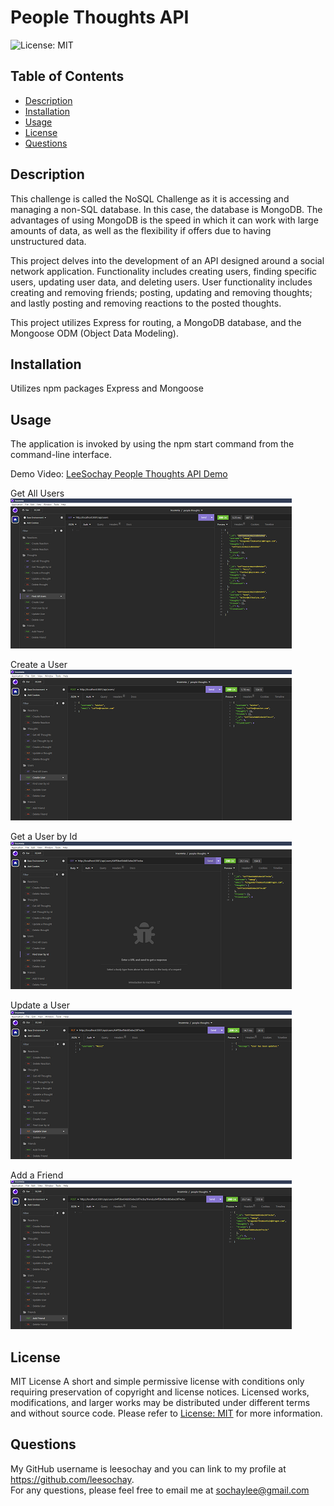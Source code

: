 # People Thoughts API

 ![License: MIT](https://img.shields.io/badge/License-MIT-yellow.svg)

## Table of Contents
  - [Description](#description)
  - [Installation](#installation)
  - [Usage](#usage)
  - [License](#license)
  - [Questions](#questions)

## Description
This challenge is called the NoSQL Challenge as it is accessing and managing a non-SQL database. In this case, the database is MongoDB. The advantages of using MongoDB is the speed in which it can work with large amounts of data, as well as the flexibility if offers due to having unstructured data.

This project delves into the development of an API designed around a social network application. Functionality includes creating users, finding specific users, updating user data, and deleting users. User functionality includes creating and removing friends; posting, updating and removing thoughts; and lastly posting and removing reactions to the posted thoughts.

This project utilizes Express for routing, a MongoDB database, and the Mongoose ODM (Object Data Modeling).

## Installation
Utilizes npm packages Express and Mongoose

## Usage
The application is invoked by using the npm start command from the command-line interface.

Demo Video: [LeeSochay People Thoughts API Demo](https://drive.google.com/file/d/1NVcY7j43z1C7HFH-SiuxkPL6zQ6ElMue/view)

Get All Users\
![Get All Users Screenshot](screenshots/get-all-users.png)

Create a User\
![Create a User Screenshot](screenshots/create-user.png)

Get a User by Id\
![Get a User by Id Screenshot](screenshots/get-user-by-id.png)

Update a User\
![Update a User Screenshot](screenshots/update-user.png)

Add a Friend\
![Add a Friend Screenshot](screenshots/add-friend.png)


## License
MIT License
A short and simple permissive license with conditions only requiring preservation of copyright and license notices. Licensed works, modifications, and larger works may be distributed under different terms and without source code. Please refer to [License: MIT](https://choosealicense.com/licenses/mit/) for more information.

## Questions
My GitHub username is leesochay and you can link to my profile at https://github.com/leesochay.  
For any questions, please feel free to email me at sochaylee@gmail.com
